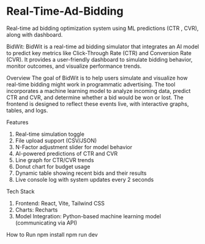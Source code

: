 # Real-Time-Ad-Bidding
Real-time ad bidding optimization system using ML predictions (CTR , CVR), along with dashboard.

BidWit: 
BidWit is a real-time ad bidding simulator that integrates an AI model to predict key metrics like Click-Through Rate (CTR) and Conversion Rate (CVR). It provides a user-friendly dashboard to simulate bidding behavior, monitor outcomes, and visualize performance trends.

Overview
The goal of BidWit is to help users simulate and visualize how real-time bidding might work in programmatic advertising. The tool incorporates a machine learning model to analyze incoming data, predict CTR and CVR, and determine whether a bid would be won or lost. The frontend is designed to reflect these events live, with interactive graphs, tables, and logs.

Features
1. Real-time simulation toggle
2. File upload support (CSV/JSON)
3. N-Factor adjustment slider for model behavior
4. AI-powered predictions of CTR and CVR
5. Line graph for CTR/CVR trends
6. Donut chart for budget usage
7. Dynamic table showing recent bids and their results
8. Live console log with system updates every 2 seconds

Tech Stack
1. Frontend: React, Vite, Tailwind CSS
2. Charts: Recharts
3. Model Integration: Python-based machine learning model (communicating via API)

How to Run
 npm install
 npm run dev



